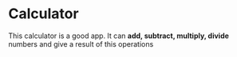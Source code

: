 # Calculator

This calculator is a good app. It can **add, subtract, multiply, divide** numbers and give a result of this operations
